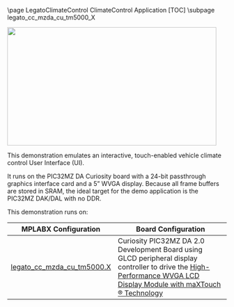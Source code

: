 \page LegatoClimateControl ClimateControl Application
[TOC]
\subpage legato_cc_mzda_cu_tm5000_X

<img src="legato_climate_control.png" width="480" height="272" />

This demonstration emulates an interactive, touch-enabled vehicle climate control User Interface (UI).

It runs on the PIC32MZ DA Curiosity board with a 24-bit passthrough graphics interface card and a 5” WVGA display. Because all frame buffers are stored in SRAM, the ideal target for the demo application is the PIC32MZ DAK/DAL with no DDR.

This demonstration runs on: 

| MPLABX Configuration | Board Configuration |
| -------------------- | ------------------- |
| [legato_cc_mzda_cu_tm5000.X](legato_cc_mzda_cu_tm5000_X.html)| Curiosity PIC32MZ DA 2.0 Development Board using GLCD peripheral display controller to drive the [High-Performance WVGA LCD Display Module with maXTouch ® Technology](https://www.microchip.com/DevelopmentTools/ProductDetails/PartNO/AC320005-4)|